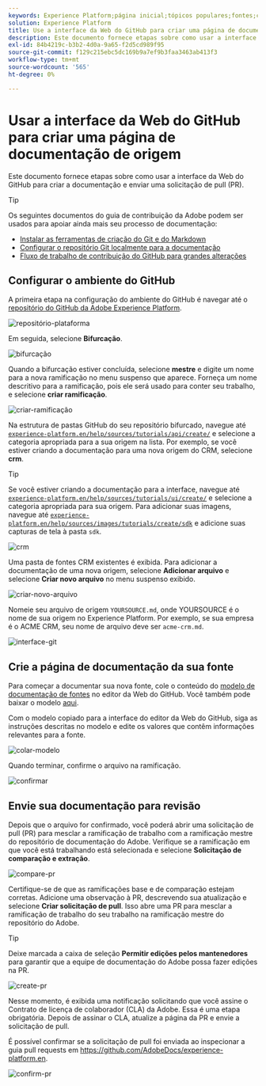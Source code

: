 ```yaml
---
keywords: Experience Platform;página inicial;tópicos populares;fontes;conectores;conectores de origem;fontes sdk;sdk;SDK
solution: Experience Platform
title: Use a interface da Web do GitHub para criar uma página de documentação de origens
description: Este documento fornece etapas sobre como usar a interface da Web do GitHub para criar a documentação e enviar uma solicitação de pull (PR).
exl-id: 84b4219c-b3b2-4d0a-9a65-f2d5cd989f95
source-git-commit: f129c215ebc5dc169b9a7ef9b3faa3463ab413f3
workflow-type: tm+mt
source-wordcount: '565'
ht-degree: 0%

---
```


# Usar a interface da Web do GitHub para criar uma página de documentação de origem

Este documento fornece etapas sobre como usar a interface da Web do GitHub para criar a documentação e enviar uma solicitação de pull (PR).

>[!TIP]
>
>Os seguintes documentos do guia de contribuição da Adobe podem ser usados para apoiar ainda mais seu processo de documentação: <ul><li>[Instalar as ferramentas de criação do Git e do Markdown](https://experienceleague.adobe.com/docs/contributor/contributor-guide/setup/install-tools.html?lang=pt-BR)</li><li>[Configurar o repositório Git localmente para a documentação](https://experienceleague.adobe.com/docs/contributor/contributor-guide/setup/local-repo.html?lang=pt-BR)</li><li>[Fluxo de trabalho de contribuição do GitHub para grandes alterações](https://experienceleague.adobe.com/docs/contributor/contributor-guide/setup/full-workflow.html?lang=pt-BR)</li></ul>

## Configurar o ambiente do GitHub

A primeira etapa na configuração do ambiente do GitHub é navegar até o [repositório do GitHub da Adobe Experience Platform](https://github.com/AdobeDocs/experience-platform.en).

![repositório-plataforma](../assets/platform-repo.png)

Em seguida, selecione **Bifurcação**.

![bifurcação](../assets/fork.png)

Quando a bifurcação estiver concluída, selecione **mestre** e digite um nome para a nova ramificação no menu suspenso que aparece. Forneça um nome descritivo para a ramificação, pois ele será usado para conter seu trabalho, e selecione **criar ramificação**.

![criar-ramificação](../assets/create-branch.png)

Na estrutura de pastas GitHub do seu repositório bifurcado, navegue até [`experience-platform.en/help/sources/tutorials/api/create/`](https://github.com/AdobeDocs/experience-platform.en/tree/main/help/sources/tutorials/api/create) e selecione a categoria apropriada para a sua origem na lista. Por exemplo, se você estiver criando a documentação para uma nova origem do CRM, selecione **crm**.

>[!TIP]
>
>Se você estiver criando a documentação para a interface, navegue até [`experience-platform.en/help/sources/tutorials/ui/create/`](https://github.com/AdobeDocs/experience-platform.en/tree/main/help/sources/tutorials/ui/create) e selecione a categoria apropriada para sua origem. Para adicionar suas imagens, navegue até [`experience-platform.en/help/sources/images/tutorials/create/sdk`](https://github.com/AdobeDocs/experience-platform.en/tree/main/help/sources/images/tutorials/create) e adicione suas capturas de tela à pasta `sdk`.

![crm](../assets/crm.png)

Uma pasta de fontes CRM existentes é exibida. Para adicionar a documentação de uma nova origem, selecione **Adicionar arquivo** e selecione **Criar novo arquivo** no menu suspenso exibido.

![criar-novo-arquivo](../assets/create-new-file.png)

Nomeie seu arquivo de origem `YOURSOURCE.md`, onde YOURSOURCE é o nome de sua origem no Experience Platform. Por exemplo, se sua empresa é o ACME CRM, seu nome de arquivo deve ser `acme-crm.md`.

![interface-git](../assets/git-interface.png)

## Crie a página de documentação da sua fonte

Para começar a documentar sua nova fonte, cole o conteúdo do [modelo de documentação de fontes](./template.md) no editor da Web do GitHub. Você também pode baixar o modelo [aqui](../assets/api-template.zip).

Com o modelo copiado para a interface do editor da Web do GitHub, siga as instruções descritas no modelo e edite os valores que contêm informações relevantes para a fonte.

![colar-modelo](../assets/paste-template.png)

Quando terminar, confirme o arquivo na ramificação.

![confirmar](../assets/commit.png)

## Envie sua documentação para revisão

Depois que o arquivo for confirmado, você poderá abrir uma solicitação de pull (PR) para mesclar a ramificação de trabalho com a ramificação mestre do repositório de documentação do Adobe. Verifique se a ramificação em que você está trabalhando está selecionada e selecione **Solicitação de comparação e extração**.

![compare-pr](../assets/compare-pr.png)

Certifique-se de que as ramificações base e de comparação estejam corretas. Adicione uma observação à PR, descrevendo sua atualização e selecione **Criar solicitação de pull**. Isso abre uma PR para mesclar a ramificação de trabalho do seu trabalho na ramificação mestre do repositório do Adobe.

>[!TIP]
>
>Deixe marcada a caixa de seleção **Permitir edições pelos mantenedores** para garantir que a equipe de documentação do Adobe possa fazer edições na PR.

![create-pr](../assets/create-pr.png)

Nesse momento, é exibida uma notificação solicitando que você assine o Contrato de licença de colaborador (CLA) da Adobe. Essa é uma etapa obrigatória. Depois de assinar o CLA, atualize a página da PR e envie a solicitação de pull.

É possível confirmar se a solicitação de pull foi enviada ao inspecionar a guia pull requests em https://github.com/AdobeDocs/experience-platform.en.

![confirm-pr](../assets/confirm-pr.png)
